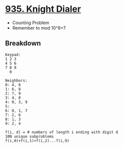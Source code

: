 # [935. Knight Dialer](https://leetcode.com/problems/knight-dialer/)

- Counting Problem
- Remember to mod 10^9+7

## Breakdown

```text
Keypad:
1 2 3
4 5 6
7 8 9
  0

Neighbors:
0: 4, 6
1: 6, 8
2: 7, 9
3: 4, 8
4: 0, 3, 9
5: 
6: 0, 1, 7
7: 2, 6
8: 1, 3
9: 2, 4

f(i, d) = # numbers of length i ending with digit d
10N unique subproblems
f(i,0)+f(i,1)+f(i,2)...f(i,9)
```
